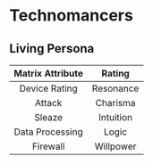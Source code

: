 # Technomancers

## Living Persona

| Matrix Attribute |  Rating   |
|:----------------:|:---------:|
|  Device Rating   | Resonance |
|      Attack      | Charisma  |
|      Sleaze      | Intuition |
| Data Processing  |   Logic   |
|     Firewall     | Willpower |
